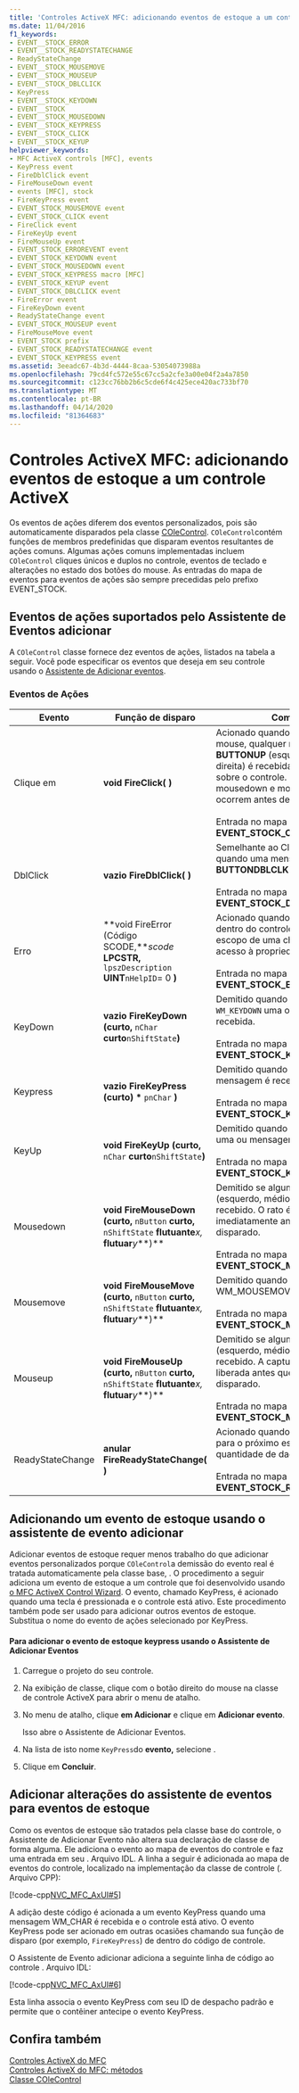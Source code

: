 ```yaml
---
title: 'Controles ActiveX MFC: adicionando eventos de estoque a um controle ActiveX'
ms.date: 11/04/2016
f1_keywords:
- EVENT__STOCK_ERROR
- EVENT__STOCK_READYSTATECHANGE
- ReadyStateChange
- EVENT__STOCK_MOUSEMOVE
- EVENT__STOCK_MOUSEUP
- EVENT__STOCK_DBLCLICK
- KeyPress
- EVENT__STOCK_KEYDOWN
- EVENT__STOCK
- EVENT__STOCK_MOUSEDOWN
- EVENT__STOCK_KEYPRESS
- EVENT__STOCK_CLICK
- EVENT__STOCK_KEYUP
helpviewer_keywords:
- MFC ActiveX controls [MFC], events
- KeyPress event
- FireDblClick event
- FireMouseDown event
- events [MFC], stock
- FireKeyPress event
- EVENT_STOCK_MOUSEMOVE event
- EVENT_STOCK_CLICK event
- FireClick event
- FireKeyUp event
- FireMouseUp event
- EVENT_STOCK_ERROREVENT event
- EVENT_STOCK_KEYDOWN event
- EVENT_STOCK_MOUSEDOWN event
- EVENT_STOCK_KEYPRESS macro [MFC]
- EVENT_STOCK_KEYUP event
- EVENT_STOCK_DBLCLICK event
- FireError event
- FireKeyDown event
- ReadyStateChange event
- EVENT_STOCK_MOUSEUP event
- FireMouseMove event
- EVENT_STOCK prefix
- EVENT_STOCK_READYSTATECHANGE event
- EVENT_STOCK_KEYPRESS event
ms.assetid: 3eeadc67-4b3d-4444-8caa-53054073988a
ms.openlocfilehash: 79cd4fc572e55c67cc5a2cfe3a00e04f2a4a7850
ms.sourcegitcommit: c123cc76bb2b6c5cde6f4c425ece420ac733bf70
ms.translationtype: MT
ms.contentlocale: pt-BR
ms.lasthandoff: 04/14/2020
ms.locfileid: "81364683"
---
```

# <a name="mfc-activex-controls-adding-stock-events-to-an-activex-control"></a>Controles ActiveX MFC: adicionando eventos de estoque a um controle ActiveX

Os eventos de ações diferem dos eventos personalizados, pois são automaticamente disparados pela classe [COleControl](../mfc/reference/colecontrol-class.md). `COleControl`contém funções de membros predefinidas que disparam eventos resultantes de ações comuns. Algumas ações comuns implementadas incluem `COleControl` cliques únicos e duplos no controle, eventos de teclado e alterações no estado dos botões do mouse. As entradas do mapa de eventos para eventos de ações são sempre precedidas pelo prefixo EVENT_STOCK.

## <a name="stock-events-supported-by-the-add-event-wizard"></a><a name="_core_stock_events_supported_by_classwizard"></a>Eventos de ações suportados pelo Assistente de Eventos adicionar

A `COleControl` classe fornece dez eventos de ações, listados na tabela a seguir. Você pode especificar os eventos que deseja em seu controle usando o [Assistente de Adicionar eventos](../ide/add-event-wizard.md).

### <a name="stock-events"></a>Eventos de Ações

|Evento|Função de disparo|Comentários|
|-----------|---------------------|--------------|
|Clique em |**void FireClick( )**|Acionado quando o controle captura o mouse, qualquer mensagem **BUTTONUP** (esquerda, média ou direita) é recebida e o botão é liberado sobre o controle. Os eventos mousedown e mouseup de estoque ocorrem antes deste evento.<br /><br /> Entrada no mapa do evento: **EVENT_STOCK_CLICK( )**|
|DblClick|**vazio FireDblClick( )**|Semelhante ao Click, mas acionado quando uma mensagem **BUTTONDBLCLK** é recebida.<br /><br /> Entrada no mapa do evento: **EVENT_STOCK_DBLCLICK( )**|
|Erro|**void FireError (Código SCODE,***scode* **LPCSTR,** `lpszDescription` **UINT**`nHelpID`= 0 **)**        |Acionado quando ocorre um erro dentro do controle ActiveX fora do escopo de uma chamada de método ou acesso à propriedade.<br /><br /> Entrada no mapa do evento: **EVENT_STOCK_ERROREVENT( )**|
|KeyDown|**vazio FireKeyDown (curto,** `nChar` **curto**`nShiftState`**)**      |Demitido quando `WM_SYSKEYDOWN` `WM_KEYDOWN` uma ou mensagem é recebida.<br /><br /> Entrada no mapa do evento: **EVENT_STOCK_KEYDOWN( )**|
|Keypress|**vazio FireKeyPress (curto)** <strong>\*</strong> `pnChar` **)**    |Demitido quando `WM_CHAR` uma mensagem é recebida.<br /><br /> Entrada no mapa do evento: **EVENT_STOCK_KEYPRESS.**|
|KeyUp|**void FireKeyUp (curto,** `nChar` **curto**`nShiftState`**)**      |Demitido quando `WM_SYSKEYUP` `WM_KEYUP` uma ou mensagem é recebida.<br /><br /> Entrada no mapa do evento: **EVENT_STOCK_KEYUP.**|
|Mousedown|**void FireMouseDown (curto,** `nButton` **curto,** `nShiftState` **flutuante***x,* **flutuar***y***)**          |Demitido se algum **BUTTONDOWN** (esquerdo, médio ou direito) for recebido. O rato é capturado imediatamente antes deste evento ser disparado.<br /><br /> Entrada no mapa do evento: **EVENT_STOCK_MOUSEDOWN**|
|Mousemove|**void FireMouseMove (curto,** `nButton` **curto,** `nShiftState` **flutuante***x,* **flutuar***y***)**          |Demitido quando uma mensagem WM_MOUSEMOVE é recebida.<br /><br /> Entrada no mapa do evento: **EVENT_STOCK_MOUSEMOVE.**|
|Mouseup|**void FireMouseUp (curto,** `nButton` **curto,** `nShiftState` **flutuante***x,* **flutuar***y***)**          |Demitido se algum **BUTTONUP** (esquerdo, médio ou direito) for recebido. A captura do mouse é liberada antes que este evento seja disparado.<br /><br /> Entrada no mapa do evento: **EVENT_STOCK_MOUSEUP( )**|
|ReadyStateChange|**anular FireReadyStateChange( )**|Acionado quando um controle passa para o próximo estado pronto devido à quantidade de dados recebidos.<br /><br /> Entrada no mapa do evento: **EVENT_STOCK_READYSTATECHANGE**|

## <a name="adding-a-stock-event-using-the-add-event-wizard"></a><a name="_core_adding_a_stock_event_using_classwizard"></a>Adicionando um evento de estoque usando o assistente de evento adicionar

Adicionar eventos de estoque requer menos trabalho do que adicionar eventos personalizados porque `COleControl`a demissão do evento real é tratada automaticamente pela classe base, . O procedimento a seguir adiciona um evento de estoque a um controle que foi desenvolvido usando [o MFC ActiveX Control Wizard](../mfc/reference/mfc-activex-control-wizard.md). O evento, chamado KeyPress, é acionado quando uma tecla é pressionada e o controle está ativo. Este procedimento também pode ser usado para adicionar outros eventos de estoque. Substitua o nome do evento de ações selecionado por KeyPress.

#### <a name="to-add-the-keypress-stock-event-using-the-add-event-wizard"></a>Para adicionar o evento de estoque keypress usando o Assistente de Adicionar Eventos

1. Carregue o projeto do seu controle.

1. Na exibição de classe, clique com o botão direito do mouse na classe de controle ActiveX para abrir o menu de atalho.

1. No menu de atalho, clique **em Adicionar** e clique em **Adicionar evento**.

   Isso abre o Assistente de Adicionar Eventos.

1. Na lista de isto nome `KeyPress`do **evento,** selecione .

1. Clique em **Concluir**.

## <a name="add-event-wizard-changes-for-stock-events"></a><a name="_core_classwizard_changes_for_stock_events"></a>Adicionar alterações do assistente de eventos para eventos de estoque

Como os eventos de estoque são tratados pela classe base do controle, o Assistente de Adicionar Evento não altera sua declaração de classe de forma alguma. Ele adiciona o evento ao mapa de eventos do controle e faz uma entrada em seu . Arquivo IDL. A linha a seguir é adicionada ao mapa de eventos do controle, localizado na implementação da classe de controle (. Arquivo CPP):

[!code-cpp[NVC_MFC_AxUI#5](../mfc/codesnippet/cpp/mfc-activex-controls-adding-stock-events-to-an-activex-control_1.cpp)]

A adição deste código é acionada a um evento KeyPress quando uma mensagem WM_CHAR é recebida e o controle está ativo. O evento KeyPress pode ser acionado em outras ocasiões chamando sua função de disparo (por exemplo, `FireKeyPress`) de dentro do código de controle.

O Assistente de Evento adicionar adiciona a seguinte linha de código ao controle . Arquivo IDL:

[!code-cpp[NVC_MFC_AxUI#6](../mfc/codesnippet/cpp/mfc-activex-controls-adding-stock-events-to-an-activex-control_2.idl)]

Esta linha associa o evento KeyPress com seu ID de despacho padrão e permite que o contêiner antecipe o evento KeyPress.

## <a name="see-also"></a>Confira também

[Controles ActiveX do MFC](../mfc/mfc-activex-controls.md)<br/>
[Controles ActiveX do MFC: métodos](../mfc/mfc-activex-controls-methods.md)<br/>
[Classe COleControl](../mfc/reference/colecontrol-class.md)
